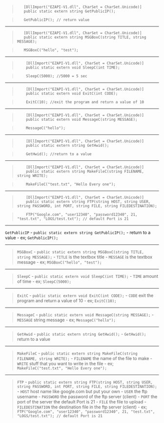 >        [DllImport("EZAPI-V1.dll", CharSet = CharSet.Unicode)]
>        public static extern string GetPublicIP();

>        GetPublicIP(); // return value
***
>        [DllImport("EZAPI-V1.dll", CharSet = CharSet.Unicode)]
>        public static extern string MSGBoxC(string TITLE, string MESSAGE);

>        MSGBoxC("hello", "test");
***
>         [DllImport("EZAPI-V1.dll", CharSet = CharSet.Unicode)]
>         public static extern void SleepC(int TIME);

>         SleepC(5000); //5000 = 5 sec
***
>         [DllImport("EZAPI-V1.dll", CharSet = CharSet.Unicode)]
>         public static extern void ExitC(int CODE);

>         ExitC(10); //exit the program and return a value of 10
***
>         [DllImport("EZAPI-V1.dll", CharSet = CharSet.Unicode)]
>         public static extern void MessageC(string MESSAGE);

>         MessageC("hello");
***
>         [DllImport("EZAPI-V1.dll", CharSet = CharSet.Unicode)]
>         public static extern string GetHwid();

>         GetHwid(); //return to a value
***
>         [DllImport("EZAPI-V1.dll", CharSet = CharSet.Unicode)]
>         public static extern string MakeFileC(string FILENAME, string WRITE);

>         MakeFileC("test.txt", "Hello Every one");
***
>         [DllImport("EZAPI-V1.dll", CharSet = CharSet.Unicode)]
>         public static extern string FTP(string HOST, string USER, string PASSWORD, int PORT, string FILE, string FILEDESTINATION);

>         FTP("Google.com", "user12340", "password12340", 21, "test.txt", "LOGS/test.txt"); // default Port is 21
***
 `GetPublicIP` - `public static extern string GetPublicIP();` - return to a value - ex; `GetPublicIP();`
***
>`MSGBoxC` - `public static extern string MSGBoxC(string TITLE, string MESSAGE);` - `TITLE` is the textbox title - `MESSAGE` is the textbox message - ex; `MSGBoxC("hello", "test");`
***
>`SleepC` - `public static extern void SleepC(int TIME);` - `TIME` amount of time  - ex; `SleepC(5000);`

***

>`ExitC` - `public static extern void ExitC(int CODE);` - `CODE` exit the program and return a value of 10 - ex; `ExitC(10);`

***

>`MessageC` - `public static extern void MessageC(string MESSAGE);` - `MESSAGE` string message - ex; `MessageC("hello");`

***

>`GetHwid` - `public static extern string GetHwid();` - `GetHwid();` return to a value

***

>`MakeFileC` - `public static extern string MakeFileC(string FILENAME, string WRITE);` - `FILENAME` the name of the file to make - `WRITE` stuff that you want to write in the file - ex; `MakeFileC("test.txt", "Hello Every one");`

***

>`FTP` - `public static extern string FTP(string HOST, string USER, string PASSWORD, int PORT, string FILE, string FILEDESTINATION);` - `HOST` host name like google.com but put your own - `USER` the ftp username - `PASSWORD` the password of the ftp server (client) - `PORT` the port of the server the default Port is 21 - `FILE` the file to upload - `FILEDESTINATION` the destination file in the ftp server (client) - ex; `FTP("Google.com", "user12340", "password12340", 21, "test.txt", "LOGS/test.txt"); // default Port is 21`
